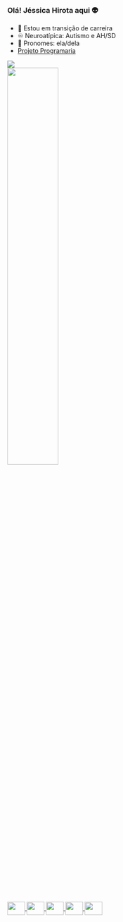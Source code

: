 ### Olá! Jéssica Hirota aqui 👽

- 🔭 Estou em transição de carreira
- ♾  Neuroatípica: Autismo e AH/SD
- 🌈 Pronomes: ela/dela
- <a href="https://siteada.jessicahirota.repl.co" target="_blank">Projeto Programaria</a>

<div>
	<a href="www.linkedin.com/in/jessicahirota"><img src="https://img.shields.io/badge/LinkedIn-0077B5?style=for-the-badge&logo=linkedin&logoColor=white"></a>
</div>

<div>
  <a href="https://github.com/jehirota">
  <img width="48%" src="https://github-readme-stats.vercel.app/api?username=jehirota&show_icons=true&theme=dark&include_all_comits=true&count_private=true"/>
 </div>

<div style="display: inline_block"><br>
  <img align="center" height="30" width="40" src="https://cdn.jsdelivr.net/gh/devicons/devicon/icons/css3/css3-original.svg">
  <img align="center" height="30" width="40" src="https://cdn.jsdelivr.net/gh/devicons/devicon/icons/html5/html5-original.svg">
  <img align="center" height="30" width="40" src="https://cdn.jsdelivr.net/gh/devicons/devicon/icons/python/python-original.svg">
  <img align="center" height="30" width="40" src="https://cdn.jsdelivr.net/gh/devicons/devicon/icons/git/git-original.svg">
  <img align="center" height="30" width="40" src="https://cdn.jsdelivr.net/gh/devicons/devicon/icons/javascript/javascript-original.svg">
 </div>

 

